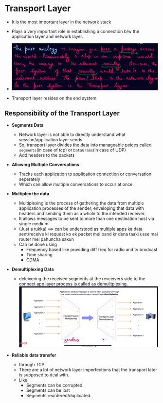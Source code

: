 # Transport Layer

- It is the most important layer in the network stack
- Plays a very important role in establishing a connection b/w the application layer and network layer.

- ![Analogy](./images/image-4.png)
- Transport layer resides on the end system

## Responsibility of the Transport Layer

- **Segments Data**
  - Network layer is not able to directly understand what session/application layer sends.
  - So, transport layer divides the data into manageable peices called `segments`(in case of tcp) or `DataGrams`(in case of UDP)
  - Add headers to the packets

- **Allowing Multiple Conversations**
  - Tracks each application to application connection or conversation seperately
  - Which can allow multiple conversations to occur at once.

- **Multiplex the data**
  - Multiplexing is the process of gathering the data from multiple application processes of the sender, enveloping that data with headers and sending them as a whole to the intended receiver.
  - It allows messages to be sent to more than one destination host via single medium
  - (Just a tukka) ==> can be understood as multiple apps ka data sent/receive ki request ko ek packet mei band kr dena taaki usse mai router mei pahuncha sakun
  - Can be done using 
    - Frequency based like providing diff freq for radio and tv brodcast
    - Time sharing 
    - CDMA

- **Demultiplexing Data**
  - deleivering the received segments at the revceivers side to the connect app layer process is called as demulitplexing.
![Multipelxing Demultiplexing](./images/image-5.png)

- **Reliable data transfer**
  - through TCP
  - There are a lot of network layer imperfections that the transport later is supposed to deal with.
  - Like
    - Segments can be corrupted.
    - Segments can be lost
    - Segments reordered/duplicated.